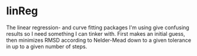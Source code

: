 # linReg
The linear regression- and curve fitting packages I'm using give confusing results so I need something I can tinker with.
First makes an initial guess, then minimizes RMSD according to Nelder-Mead down to a given tolerance in up to a given number of steps.
